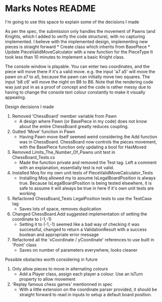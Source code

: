 # Marks Notes README

I'm going to use this space to explain some of the decisions I made

As per the spec, the submission only handles the movement of Pawns (and Knights, which I added to verify the code structure), with no capturing implemented.
I believe with the implemented design, implementing new pieces is straight forward
	* Create class which inherits from BasePiece
	* Update PieceValidMoveCalculator with a new function for the PieceType
It took less than 10 minutes to implement a basic Knight class.

The console window is playable.
You can enter two coordinates, and the piece will move there if it's a valid move.
e.g. the input 'a7 a5' will move the pawn on a7 to a5, because the pawn can initially move two squares. The input 'b8 c6' will move the night on B8 to B6.
Note that the rendering code was just put in as a proof of concept and the code is rather messy due to having to change the console text colour constantly to make it visually appealing.

Design decisions I made
1. Removed 'ChessBoard' member variable from Pawn
	* A design where Pawn (or BasePiece in my code) does not know about the entire ChessBoard greatly reduces coupling.
2. Gutted 'Move' function in Pawn
	* Having Pawn move itself seemed weird considering the Add function was in ChessBoard. ChessBoard now controls the pieces movement, with the BasePiece function only updating a bool for HasMoved
3. Removed Limits_The_Number_Of_Pawns unit test in ChessBoard_Tests.cs
	* Made the function private and removed the Test tag. Left a comment with an explanation, essentially test is not valid.
4. Installed Moq for my own unit tests of PieceValidMoveCalculator_Tests
	* Installing Moq allowed my to assume IsLegalBoardPosition is always true. Because IsLegalBoardPosition is being tested elsewhere, it is safe to assume it will always be true in here if it's own unit tests are working
5. Refactored ChessBoard_Tests LegalPosition tests to use the TestCase tag
	* Saves lots of space, removes duplication
6. Changed ChessBoard.Add suggested implementation of setting the coordinate to (-1,-1)
	* Setting it to (-1,-1) seemed like a bad way of checking it was successful, changed to return a ValidationResult with a success boolean and appropriate error message
7. Refactored all the 'xCoordinate / yCoordinate' references to use built in 'Point' class
	* Saves on number of parameters everywhere, looks cleaner

Possible obstacles worth considering in future
1.	Only allow pieces to move in alternating colours
	*	Add a Player class, assign each player a colour. Use an IsTurn property to allow movement
2. 'Replay famous chess games' mentionned in spec
	* With a little extension on the coordinate parser provided, it should be straight forward to read in inputs to setup a default board position.	